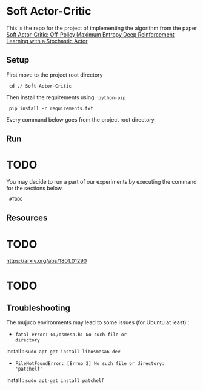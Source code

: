 # Soft Actor-Critic
This is the repo for the project of implementing the algorithm from the paper <a href="https://arxiv.org/pdf/1801.01290.pdf"> Soft Actor-Critic: Off-Policy Maximum Entropy Deep Reinforcement Learning with a Stochastic Actor </a>

## Setup 

First move to the project root directory

<code> cd ./ Soft-Actor-Critic </code>

Then install the requirements using <code> python-pip </code>

<code> pip install -r requirements.txt </code>

Every command below goes from the project root directory.

## Run 
# TODO
You may decide to run a part of our experiments by executing the command for the sections below. 

<code> #TODO </code>
## Resources 
# TODO 
https://arxiv.org/abs/1801.01290
# TODO



## Troubleshooting

The mujuco environments may lead to some issues (for Ubuntu at least) :

* <code>fatal error: GL/osmesa.h: No such file or directory</code>

install : <code>sudo apt-get install libosmesa6-dev</code>

* <code>FileNotFoundError: [Errno 2] No such file or directory: 'patchelf'</code>

install : <code>sudo apt-get install patchelf</code>
